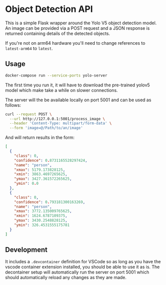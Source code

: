 # Object Detection API

This is a simple Flask wrapper around the Yolo V5 object detection model. An image can be provided via a POST request and a JSON response is returned containing details of the detected objects.

If you're not on arm64 hardware you'll need to change references to `latest-arm64` to `latest`.

## Usage

```bash
docker-compose run --service-ports yolo-server
```

The first time you run it, it will have to download the pre-trained yolov5 model which make take a while on slower connections.

The server will the be available locally on port 5001 and can be used as follows:

```bash
curl --request POST \
  --url http://127.0.0.1:5001/process_image \
  --header 'Content-Type: multipart/form-data' \
  --form 'image=@/Path/to/an/image'
```

And will return results in the form:

```json
[
  {
    "class": 0,
    "confidence": 0.8731165528297424,
    "name": "person",
    "xmax": 5179.173828125,
    "xmin": 3863.4697265625,
    "ymax": 3427.361572265625,
    "ymin": 0.0
  },
  {
    "class": 0,
    "confidence": 0.793181300163269,
    "name": "person",
    "xmax": 3772.135009765625,
    "xmin": 1624.6787109375,
    "ymax": 3430.2548828125,
    "ymin": 326.4531555175781
  }
]
```

## Development

It includes a `.devcontainer` definition for VSCode so as long as you have the vscode container extension installed, you should be able to use it as is. The decontainer setup will automatically run the server on port 5001 which should automatically reload any changes as they are made.